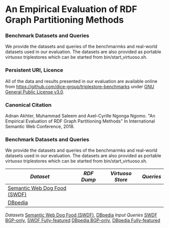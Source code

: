 # An Empirical Evaluation of RDF Graph Partitioning Methods

### Benchmark Datasets and Queries
We provide the datasets and queries of the benchmarmks and real-world datasets used in our evaluation. The datasets are also provided as portable virtuoso triplestores which can be started from bin/start_virtuoso.sh.

### Persistent URI, Licence 
All of the data and results presented in our evaluation are available online from
https://github.com/dice-group/triplestore-benchmarks under [GNU General Public License v3.0](https://github.com/dice-group/triplestore-benchmarks/blob/master/LICENSE).

### Canonical Citation
Adnan Akhter, Muhammad Saleem and Axel-Cyrille Ngonga Ngomo. "An Empirical Evaluation of RDF Graph Partitioning Methods" In International Semantic Web Conference, 2018.

### Benchmark Datasets and Queries
We provide the datasets and queries of the benchmarmks and real-world datasets used in our evaluation. The datasets are also provided as portable virtuoso triplestores which can be started from bin/start_virtuoso.sh.

| *Dataset* |*RDF Dump* | *Virtuoso Store* | *Queries* |
|-----------------------|------------|---------------------|-----------|
|[Semantic Web Dog Food (SWDF)](https://www.google.com)|
|[DBpedia](https://www.youtube.com)|

*Datasets* [Semantic Web Dog Food (SWDF)](https://www.google.com), [DBpedia](https://www.youtube.com)
*Input Queries* [SWDF BGP-only](https://www.google.com), [SWDF Fully-featured](https://www.google.com)
                [DBpedia BGP-only](https://www.google.com), [DBpedia Fully-featured](https://www.google.com)

